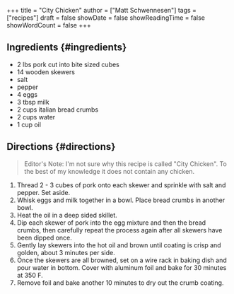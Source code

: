 +++
title = "City Chicken"
author = ["Matt Schwennesen"]
tags = ["recipes"]
draft = false
showDate = false
showReadingTime = false
showWordCount = false
+++

## Ingredients {#ingredients}

-   2 lbs pork cut into bite sized cubes
-   14 wooden skewers
-   salt
-   pepper
-   4 eggs
-   3 tbsp milk
-   2 cups italian bread crumbs
-   2 cups water
-   1 cup oil


## Directions {#directions}

> Editor's Note: I'm not sure why this recipe is called "City Chicken". To the
> best of my knowledge it does not contain any chicken.

1.  Thread 2 - 3 cubes of pork onto each skewer and sprinkle with salt and
    pepper. Set aside.
2.  Whisk eggs and milk together in a bowl. Place bread crumbs in another bowl.
3.  Heat the oil in a deep sided skillet.
4.  Dip each skewer of pork into the egg mixture and then the bread crumbs, then
    carefully repeat the process again after all skewers have been dipped once.
5.  Gently lay skewers into the hot oil and brown until coating is crisp and
    golden, about 3 minutes per side.
6.  Once the skewers are all browned, set on a wire rack in baking dish and pour
    water in bottom. Cover with aluminum foil and bake for 30 minutes at 350 F.
7.  Remove foil and bake another 10 minutes to dry out the crumb coating.
